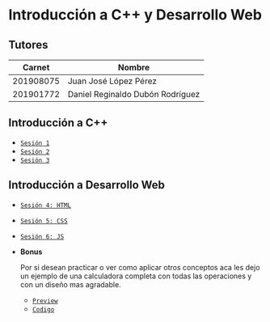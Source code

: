 # Introducción a C++ y Desarrollo Web

## Tutores

| Carnet | Nombre |
| ------ | ------ |
| 201908075 | Juan José López Pérez |
| 201901772 | Daniel Reginaldo Dubón Rodríguez |

## Introducción a C++
- [`Sesión 1`](./Sesion_01)
- [`Sesión 2`](./Sesion_02)
- [`Sesión 3`](./Sesion_03)

## Introducción a Desarrollo Web
- [`Sesión 4: HTML`](./Sesion_04)
- [`Sesión 5: CSS`](./Sesion_05)
- [`Sesión 6: JS`](./Sesion_06)

- **Bonus**

    Por si desean practicar o ver como aplicar otros conceptos aca les dejo un ejemplo de una calculadora completa con todas las operaciones y con un diseño mas agradable.

  - [`Preview`](https://danieldubondr.github.io/Calc/)
  - [`Codigo`](https://github.com/DanielDubonDR/Calc)